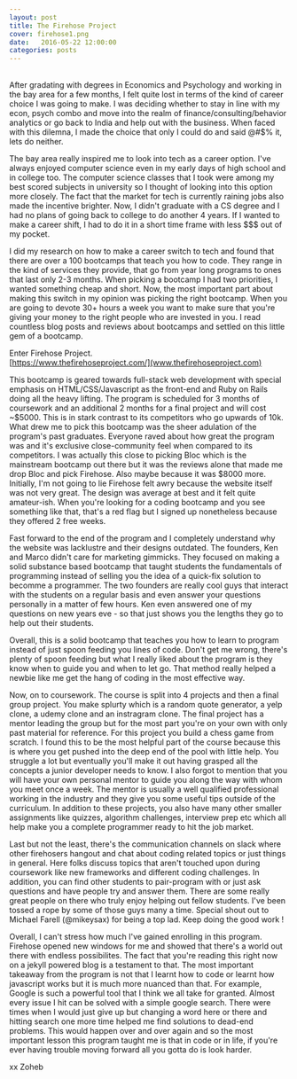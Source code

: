 ```yaml
---
layout: post
title: The Firehose Project
cover: firehose1.png
date:   2016-05-22 12:00:00
categories: posts
---
```

<br/>
After gradating with degrees in Economics and Psychology and working in the bay area for a few months, I felt quite lost in terms of the kind of career choice I was going to make. I was deciding whether to stay in line with my econ, psych combo and move into the realm of finance/consulting/behavior analytics or go back to India and help out with the business. When faced with this dilemna, I made the choice that only I could do and said @#$% it, lets do neither.

The bay area really inspired me to look into tech as a career option. I've always enjoyed computer science even in my early days of high school and in college too. The computer science classes that I took were among my best scored subjects in university so I thought of looking into this option more closely. The fact that the market for tech is currently raining jobs also made the incentive brighter. Now, I didn't graduate with a CS degree and I had no plans of going back to college to do another 4 years. If I wanted to make a career shift, I had to do it in a short time frame with less $$$ out of my pocket. 

I did my research on how to make a career switch to tech and found that there are over a 100 bootcamps that teach you how to code. They range in the kind of services they provide, that go from year long programs to ones that last only 2-3 months. When picking a bootcamp I had two priorities, I wanted something cheap and short. Now, the most important part about making this switch in my opinion was picking the right bootcamp. When you are going to devote 30+ hours a week you want to make sure that you're giving your money to the right people who are invested in you. I read countless blog posts and reviews about bootcamps and settled on this little gem of a bootcamp. 

Enter Firehose Project.<br/>
[https://www.thefirehoseproject.com/](www.thefirehoseproject.com)

 This bootcamp is geared towards full-stack web development with special emphasis on HTML/CSS/Javascript as the front-end and Ruby on Rails doing all the heavy lifting. The program is scheduled for 3 months of coursework and an additional 2 months for a final project and will cost ~$5000. This is in stark contrast to its competitors who go upwards of 10k. What drew me to pick this bootcamp was the sheer adulation of the program's past graduates. Everyone raved about how great the program was and it's exclusive close-community feel when compared to its competitors. I was actually this close to picking Bloc which is the mainstream bootcamp out there but it was the reviews alone that made me drop Bloc and pick Firehose. Also maybe because it was $8000 more. Initially, I'm not going to lie Firehose felt awry because the website itself was not very great. The design was average at best and it felt quite amateur-ish. When you're looking for a coding bootcamp and you see something like that, that's a red flag but I signed up nonetheless because they offered 2 free weeks. 

Fast forward to the end of the program and I completely understand why the website was lacklustre and their designs outdated. The founders, Ken and Marco didn't care for marketing gimmicks. They focused on making a solid substance based bootcamp that taught students the fundamentals of programming instead of selling you the idea of a quick-fix solution to becomme a programmer. The two founders are really cool guys that interact with the students on a regular basis and even answer your questions personally in a matter of few hours. Ken even answered one of my questions on new years eve - so that just shows you the lengths they go to help out their students. 

Overall, this is a solid bootcamp that teaches you how to learn to program instead of just spoon feeding you lines of code. Don't get me wrong, there's plenty of spoon feeding but what I really liked about the program is they know when to guide you and when to let go. That method really helped a newbie like me get the hang of coding in the most effective way. 

Now, on to coursework. The course is split into 4 projects and then a final group project. You make splurty which is a random quote generator, a yelp clone, a udemy clone and an instragram clone. The final project has a mentor leading the group but for the most part you're on your own with only past material for  reference. For this project you build a chess game from scratch. I found this to be the most helpful part of the course because this is where you get pushed into the deep end of the pool with little help. You struggle a lot but eventually you'll make it out having grasped all the concepts a junior developer needs to know. I also forgot to mention that you will have your own personal mentor to guide you along the way with whom you meet once a week. The mentor is usually a well qualified professional working in the industry and they give you some useful tips outside of the curriculum. In addition to these projects, you also have many other smaller assignments like quizzes, algorithm challenges, interview prep etc which all help make you a complete programmer ready to hit the job market. 

Last but not the least, there's the communication channels on slack where other firehosers hangout and chat about coding related topics or just things in general. Here folks discuss topics that aren't touched upon during coursework like new frameworks and different coding challenges. In addition, you can find other students to pair-program with or just ask questions and have people try and answer them. There are some really great people on there who truly enjoy helping out fellow students. I've been tossed a rope by some of those guys many a time. Special shout out to Michael Farell (@mikeysax) for being a top lad. Keep doing the good work !

Overall, I can't stress how much I've gained enrolling in this program. Firehose opened new windows for me and showed that there's a world out there with endless possibilites. The fact that you're reading this right now on a jekyll powered blog is a testament to that. The most important takeaway from the program is not that I learnt how to code or learnt how javascript works but it is much more nuanced than that. For example, Google is such a powerful tool that I think we all take for granted. Almost every issue I hit can be solved with a simple google search. There were times when I would just give up but changing a word here or there and hitting search one more time helped me find solutions to dead-end problems. This would happen over and over again and so the most important lesson this program taught me is that in code or in life, if you're ever having trouble moving forward all you gotta do is look harder.

xx Zoheb